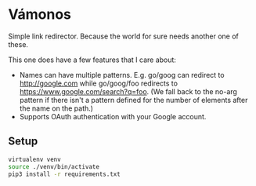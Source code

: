 # Vámonos

Simple link redirector. Because the world for sure needs another one of these.

This one does have a few features that I care about:

- Names can have multiple patterns. E.g. go/goog can redirect to http://google.com while go/goog/foo redirects to https://www.google.com/search?q=foo. (We fall back to the no-arg pattern if there isn't a pattern defined for the number of elements after the name on the path.)
- Supports OAuth authentication with your Google account.

## Setup

```bash
virtualenv venv
source ./venv/bin/activate
pip3 install -r requirements.txt
```
